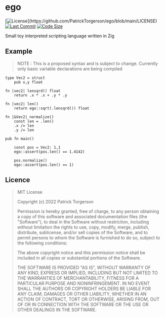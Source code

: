 # ego

[![License](https://img.shields.io/apm/l/atomic-design-ui.svg?)](https://github.com/PatrickTorgerson/ego/blob/main/LICENSE)
[![Last Commit](https://img.shields.io/github/last-commit/PatrickTorgerson/ego)](https://github.com/PatrickTorgerson/ego/commits/main)
[![Code Size](https://img.shields.io/github/languages/code-size/PatrickTorgerson/ego)](https://github.com/PatrickTorgerson/ego)

Small toy interpreted scripting language written in Zig

## Example

> NOTE : This is a proposed syntax and is subject to change.
>       Currently only basic variable declarations are being compiled

```zig
type Vec2 = struct
    pub x,y float

fn |vec2| lensqrd() float
    return .x * .x + .y * .y

fn |vec2| len()
    return ego::sqrt(.lensqrd()) float

fn |&Vec2| normalize()
    const len = .len()
    .x /= len
    .y /= len

pub fn main()

    const pos = Vec2: 1,1
    ego::assert(pos.len() == 1.4142)

    pos.normalize()
    ego::assert(pos.len() == 1)
```

## Licence

> MIT License
>
> Copyright (c) 2022 Patrick Torgerson
>
> Permission is hereby granted, free of charge, to any person obtaining a copy
> of this software and associated documentation files (the "Software"), to deal
> in the Software without restriction, including without limitation the rights
> to use, copy, modify, merge, publish, distribute, sublicense, and/or sell
> copies of the Software, and to permit persons to whom the Software is
> furnished to do so, subject to the following conditions:
>
> The above copyright notice and this permission notice shall be included in all
> copies or substantial portions of the Software.
>
> THE SOFTWARE IS PROVIDED "AS IS", WITHOUT WARRANTY OF ANY KIND, EXPRESS OR
> IMPLIED, INCLUDING BUT NOT LIMITED TO THE WARRANTIES OF MERCHANTABILITY,
> FITNESS FOR A PARTICULAR PURPOSE AND NONINFRINGEMENT. IN NO EVENT SHALL THE
> AUTHORS OR COPYRIGHT HOLDERS BE LIABLE FOR ANY CLAIM, DAMAGES OR OTHER
> LIABILITY, WHETHER IN AN ACTION OF CONTRACT, TORT OR OTHERWISE, ARISING FROM,
> OUT OF OR IN CONNECTION WITH THE SOFTWARE OR THE USE OR OTHER DEALINGS IN THE
> SOFTWARE.
